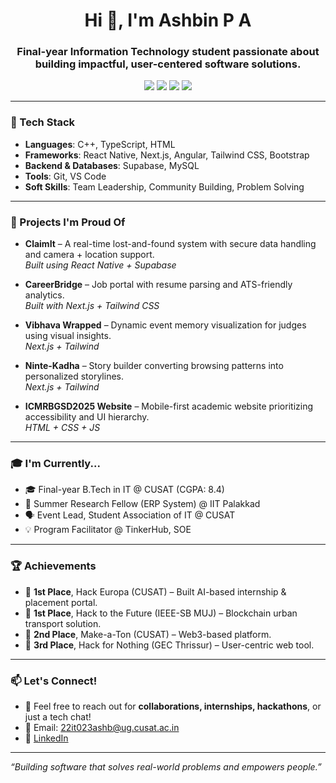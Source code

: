 <h1 align="center">Hi 👋, I'm Ashbin P A</h1>
<h3 align="center">Final-year Information Technology student passionate about building impactful, user-centered software solutions.</h3>

<p align="center">
  <a href="mailto:22it023ashb@ug.cusat.ac.in"><img src="https://img.shields.io/badge/Email-22it023ashb@ug.cusat.ac.in-red?style=for-the-badge&logo=gmail"></a>
  <a href="https://linkedin.com/in/ashbinpa" target="_blank"><img src="https://img.shields.io/badge/LinkedIn-Ashbin%20P%20A-blue?style=for-the-badge&logo=linkedin"></a>
  <a href="https://github.com/ashbinpa"><img src="https://img.shields.io/badge/GitHub-ashbinpa-black?style=for-the-badge&logo=github"></a>
  <a href="https://your-portfolio-link.com"><img src="https://img.shields.io/badge/Portfolio-Visit-lightgrey?style=for-the-badge&logo=firefox-browser"></a>
</p>

---

### 🔧 Tech Stack
- **Languages**: C++, TypeScript, HTML
- **Frameworks**: React Native, Next.js, Angular, Tailwind CSS, Bootstrap
- **Backend & Databases**: Supabase, MySQL
- **Tools**: Git, VS Code
- **Soft Skills**: Team Leadership, Community Building, Problem Solving

---

### 🚀 Projects I'm Proud Of
- **ClaimIt** – A real-time lost-and-found system with secure data handling and camera + location support.  
  _Built using React Native + Supabase_
  
- **CareerBridge** – Job portal with resume parsing and ATS-friendly analytics.  
  _Built with Next.js + Tailwind CSS_

- **Vibhava Wrapped** – Dynamic event memory visualization for judges using visual insights.  
  _Next.js + Tailwind_

- **Ninte-Kadha** – Story builder converting browsing patterns into personalized storylines.  
  _Next.js + Tailwind_

- **ICMRBGSD2025 Website** – Mobile-first academic website prioritizing accessibility and UI hierarchy.  
  _HTML + CSS + JS_

---

### 🎓 I'm Currently...
- 🎓 Final-year B.Tech in IT @ CUSAT (CGPA: 8.4)
- 🧪 Summer Research Fellow (ERP System) @ IIT Palakkad
- 🗣️ Event Lead, Student Association of IT @ CUSAT
- 💡 Program Facilitator @ TinkerHub, SOE

---

### 🏆 Achievements
- 🥇 **1st Place**, Hack Europa (CUSAT) – Built AI-based internship & placement portal.
- 🥇 **1st Place**, Hack to the Future (IEEE-SB MUJ) – Blockchain urban transport solution.
- 🥈 **2nd Place**, Make-a-Ton (CUSAT) – Web3-based platform.
- 🥉 **3rd Place**, Hack for Nothing (GEC Thrissur) – User-centric web tool.

---

### 📫 Let's Connect!
- 💬 Feel free to reach out for **collaborations, internships, hackathons**, or just a tech chat!
- 📧 Email: 22it023ashb@ug.cusat.ac.in
- 🔗 [LinkedIn](https://linkedin.com/in/ashbinpa)

---

_“Building software that solves real-world problems and empowers people.”_
